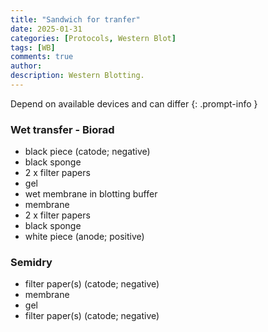 ```yaml
---
title: "Sandwich for tranfer"
date: 2025-01-31 
categories: [Protocols, Western Blot]
tags: [WB]
comments: true
author:  
description: Western Blotting.
---
```


>
Depend on available devices and can differ 
{: .prompt-info }


### Wet transfer - Biorad
* black piece (catode; negative)
* black sponge
* 2 x filter papers
* gel
* wet membrane in blotting buffer
* membrane
* 2 x filter papers
* black sponge
* white piece (anode; positive)



### Semidry
* filter paper(s) (catode; negative)
* membrane 
* gel 
* filter paper(s) (catode; negative)

